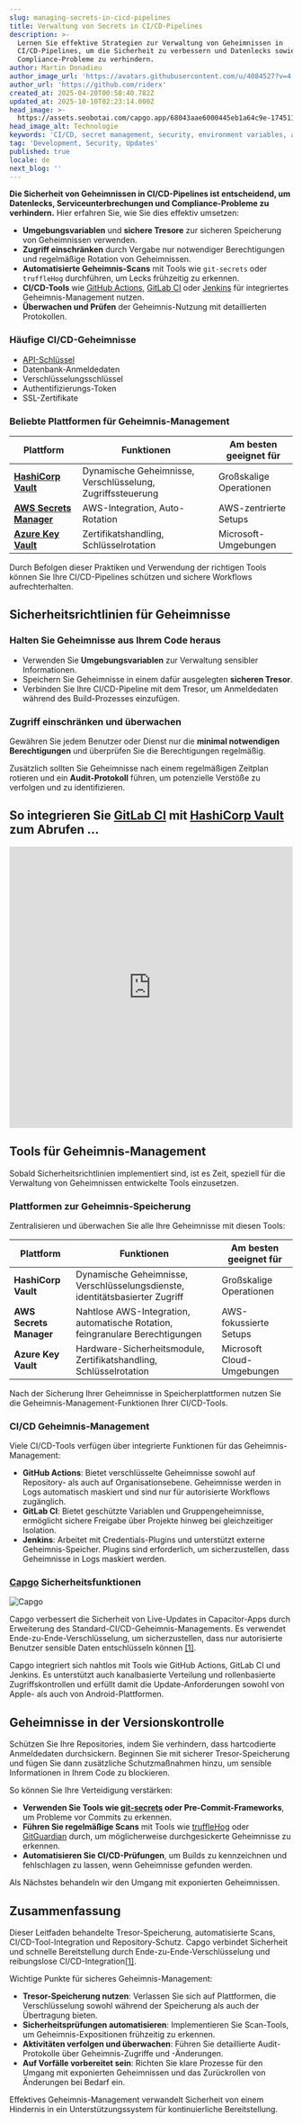 ```yaml
---
slug: managing-secrets-in-cicd-pipelines
title: Verwaltung von Secrets in CI/CD-Pipelines
description: >-
  Lernen Sie effektive Strategien zur Verwaltung von Geheimnissen in
  CI/CD-Pipelines, um die Sicherheit zu verbessern und Datenlecks sowie
  Compliance-Probleme zu verhindern.
author: Martin Donadieu
author_image_url: 'https://avatars.githubusercontent.com/u/4084527?v=4'
author_url: 'https://github.com/riderx'
created_at: 2025-04-20T00:50:40.782Z
updated_at: 2025-10-10T02:23:14.000Z
head_image: >-
  https://assets.seobotai.com/capgo.app/68043aae6000445eb1a64c9e-1745110261303.jpg
head_image_alt: Technologie
keywords: 'CI/CD, secret management, security, environment variables, automated scanning'
tag: 'Development, Security, Updates'
published: true
locale: de
next_blog: ''
---
```

**Die Sicherheit von Geheimnissen in CI/CD-Pipelines ist entscheidend, um Datenlecks, Serviceunterbrechungen und Compliance-Probleme zu verhindern.** Hier erfahren Sie, wie Sie dies effektiv umsetzen:

-   **Umgebungsvariablen** und **sichere Tresore** zur sicheren Speicherung von Geheimnissen verwenden.
-   **Zugriff einschränken** durch Vergabe nur notwendiger Berechtigungen und regelmäßige Rotation von Geheimnissen.
-   **Automatisierte Geheimnis-Scans** mit Tools wie `git-secrets` oder `truffleHog` durchführen, um Lecks frühzeitig zu erkennen.
-   **CI/CD-Tools** wie [GitHub Actions](https://docs.github.com/actions), [GitLab CI](https://docs.gitlab.com/ee/ci/) oder [Jenkins](https://www.jenkins.io/) für integriertes Geheimnis-Management nutzen.
-   **Überwachen und Prüfen** der Geheimnis-Nutzung mit detaillierten Protokollen.

### Häufige CI/CD-Geheimnisse

-   [API-Schlüssel](https://capgo.app/docs/webapp/api-keys/)
-   Datenbank-Anmeldedaten
-   Verschlüsselungsschlüssel
-   Authentifizierungs-Token
-   SSL-Zertifikate

### Beliebte Plattformen für Geheimnis-Management

| Plattform | Funktionen | Am besten geeignet für |
| --- | --- | --- |
| **[HashiCorp Vault](https://www.hashicorp.com/products/vault)** | Dynamische Geheimnisse, Verschlüsselung, Zugriffssteuerung | Großskalige Operationen |
| **[AWS Secrets Manager](https://docs.aws.amazon.com/secretsmanager/)** | AWS-Integration, Auto-Rotation | AWS-zentrierte Setups |
| **[Azure Key Vault](https://learn.microsoft.com/en-us/azure/key-vault/)** | Zertifikatshandling, Schlüsselrotation | Microsoft-Umgebungen |

Durch Befolgen dieser Praktiken und Verwendung der richtigen Tools können Sie Ihre CI/CD-Pipelines schützen und sichere Workflows aufrechterhalten.

## Sicherheitsrichtlinien für Geheimnisse

### Halten Sie Geheimnisse aus Ihrem Code heraus

-   Verwenden Sie **Umgebungsvariablen** zur Verwaltung sensibler Informationen.
-   Speichern Sie Geheimnisse in einem dafür ausgelegten **sicheren Tresor**.
-   Verbinden Sie Ihre CI/CD-Pipeline mit dem Tresor, um Anmeldedaten während des Build-Prozesses einzufügen.

### Zugriff einschränken und überwachen

Gewähren Sie jedem Benutzer oder Dienst nur die **minimal notwendigen Berechtigungen** und überprüfen Sie die Berechtigungen regelmäßig.

Zusätzlich sollten Sie Geheimnisse nach einem regelmäßigen Zeitplan rotieren und ein **Audit-Protokoll** führen, um potenzielle Verstöße zu verfolgen und zu identifizieren.

## So integrieren Sie [GitLab CI](https://docs.gitlab.com/ee/ci/) mit [HashiCorp Vault](https://www.hashicorp.com/products/vault) zum Abrufen ...

<iframe src="https://www.youtube.com/embed/NsPcl4rqy9A" aria-label="YouTube video player" frameborder="0" allow="accelerometer; autoplay; clipboard-write; encrypted-media; gyroscope; picture-in-picture; web-share" referrerpolicy="strict-origin-when-cross-origin" style="width: 100%; height: 500px;" allowfullscreen></iframe>

## Tools für Geheimnis-Management

Sobald Sicherheitsrichtlinien implementiert sind, ist es Zeit, speziell für die Verwaltung von Geheimnissen entwickelte Tools einzusetzen.

### Plattformen zur Geheimnis-Speicherung

Zentralisieren und überwachen Sie alle Ihre Geheimnisse mit diesen Tools:

| Plattform | Funktionen | Am besten geeignet für |
| --- | --- | --- |
| **HashiCorp Vault** | Dynamische Geheimnisse, Verschlüsselungsdienste, identitätsbasierter Zugriff | Großskalige Operationen |
| **AWS Secrets Manager** | Nahtlose AWS-Integration, automatische Rotation, feingranulare Berechtigungen | AWS-fokussierte Setups |
| **Azure Key Vault** | Hardware-Sicherheitsmodule, Zertifikatshandling, Schlüsselrotation | Microsoft Cloud-Umgebungen |

Nach der Sicherung Ihrer Geheimnisse in Speicherplattformen nutzen Sie die Geheimnis-Management-Funktionen Ihrer CI/CD-Tools.

### CI/CD Geheimnis-Management

Viele CI/CD-Tools verfügen über integrierte Funktionen für das Geheimnis-Management:

-   **GitHub Actions**: Bietet verschlüsselte Geheimnisse sowohl auf Repository- als auch auf Organisationsebene. Geheimnisse werden in Logs automatisch maskiert und sind nur für autorisierte Workflows zugänglich.
-   **GitLab CI**: Bietet geschützte Variablen und Gruppengeheimnisse, ermöglicht sichere Freigabe über Projekte hinweg bei gleichzeitiger Isolation.
-   **Jenkins**: Arbeitet mit Credentials-Plugins und unterstützt externe Geheimnis-Speicher. Plugins sind erforderlich, um sicherzustellen, dass Geheimnisse in Logs maskiert werden.

### [Capgo](https://capgo.app/) Sicherheitsfunktionen

![Capgo](https://assets.seobotai.com/capgo.app/68043aae6000445eb1a64c9e/37a0fc028bf1f414683e8dee42eedfb0.jpg)

Capgo verbessert die Sicherheit von Live-Updates in Capacitor-Apps durch Erweiterung des Standard-CI/CD-Geheimnis-Managements. Es verwendet Ende-zu-Ende-Verschlüsselung, um sicherzustellen, dass nur autorisierte Benutzer sensible Daten entschlüsseln können [\[1\]](https://capgo.app/).

Capgo integriert sich nahtlos mit Tools wie GitHub Actions, GitLab CI und Jenkins. Es unterstützt auch kanalbasierte Verteilung und rollenbasierte Zugriffskontrollen und erfüllt damit die Update-Anforderungen sowohl von Apple- als auch von Android-Plattformen.

## Geheimnisse in der Versionskontrolle

Schützen Sie Ihre Repositories, indem Sie verhindern, dass hartcodierte Anmeldedaten durchsickern. Beginnen Sie mit sicherer Tresor-Speicherung und fügen Sie dann zusätzliche Schutzmaßnahmen hinzu, um sensible Informationen in Ihrem Code zu blockieren.

So können Sie Ihre Verteidigung verstärken:

-   **Verwenden Sie Tools wie [git-secrets](https://github.com/awslabs/git-secrets) oder Pre-Commit-Frameworks**, um Probleme vor Commits zu erkennen.
-   **Führen Sie regelmäßige Scans** mit Tools wie [truffleHog](https://github.com/trufflesecurity/trufflehog) oder [GitGuardian](https://www.gitguardian.com/) durch, um möglicherweise durchgesickerte Geheimnisse zu erkennen.
-   **Automatisieren Sie CI/CD-Prüfungen**, um Builds zu kennzeichnen und fehlschlagen zu lassen, wenn Geheimnisse gefunden werden.

Als Nächstes behandeln wir den Umgang mit exponierten Geheimnissen.

## Zusammenfassung

Dieser Leitfaden behandelte Tresor-Speicherung, automatisierte Scans, CI/CD-Tool-Integration und Repository-Schutz. Capgo verbindet Sicherheit und schnelle Bereitstellung durch Ende-zu-Ende-Verschlüsselung und reibungslose CI/CD-Integration[\[1\]](https://capgo.app/).

Wichtige Punkte für sicheres Geheimnis-Management:

-   **Tresor-Speicherung nutzen**: Verlassen Sie sich auf Plattformen, die Verschlüsselung sowohl während der Speicherung als auch der Übertragung bieten.
-   **Sicherheitsprüfungen automatisieren**: Implementieren Sie Scan-Tools, um Geheimnis-Expositionen frühzeitig zu erkennen.
-   **Aktivitäten verfolgen und überwachen**: Führen Sie detaillierte Audit-Protokolle über Geheimnis-Zugriffe und -Änderungen.
-   **Auf Vorfälle vorbereitet sein**: Richten Sie klare Prozesse für den Umgang mit exponierten Geheimnissen und das Zurückrollen von Änderungen bei Bedarf ein.

Effektives Geheimnis-Management verwandelt Sicherheit von einem Hindernis in ein Unterstützungssystem für kontinuierliche Bereitstellung.
